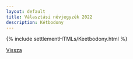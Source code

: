 ```yaml
---
layout: default
title: Választási névjegyzék 2022
description: Kétbodony
---
```


{% include settlementHTMLs/Keetbodony.html %}

[Vissza](../)